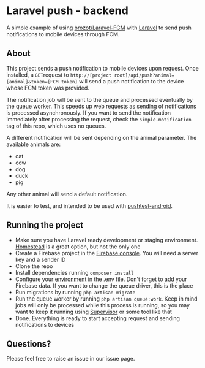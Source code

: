 # Laravel push - backend

A simple example of using [brozot/Laravel-FCM](https://github.com/brozot/Laravel-FCM) with [Laravel](https://laravel.com/) to send push notifications to mobile devices through FCM.

## About 

This project sends a push notification to mobile devices upon request. Once installed, a `GET`request to `http://[project root]/api/push?animal=[animal]&token=[FCM token]` will send a push notification to the device whose FCM token was provided. 

The notification job will be sent to the queue and processed eventually by the queue worker. This speeds up web requests as sending of notifications is processed asynchronously. If you want to send the notification immediately after processing the request, check the `simple-motification` tag of this repo, which uses no queues.

A different notification will be sent depending on the animal parameter. The available animals are:

* cat
* cow
* dog
* duck
* pig

Any other animal will send a default notification.

It is easier to test, and intended to be used with [pushtest-android](https://github.com/bul-ikana/pushtest-android).

## Running the project

* Make sure you have Laravel ready development or staging environment. [Homestead](https://laravel.com/docs/master/homestead) is a great option, but not the only one
* Create a Firebase project in the [Firebase console](https://console.firebase.google.com/). You will need a server key and a sender ID
* Clone the repo
* Install dependencies running `composer install`
* Configure your [environment](https://laravel.com/docs/5.4/configuration#environment-configuration) in the .env file. Don't forget to add your Firebase data. If you want to change the queue driver, this is the place
* Run migrations by running `php artisan migrate`
* Run the queue worker by running `php artisan queue:work`. Keep in mind jobs will only be processed while this process is running, so you may want to keep it running using [Supervisor](https://laravel.com/docs/5.1/queues#supervisor-configuration) or some tool like that
* Done. Everything is ready to start accepting request and sending notifications to devices

## Questions?
Please feel free to raise an issue in our issue page.